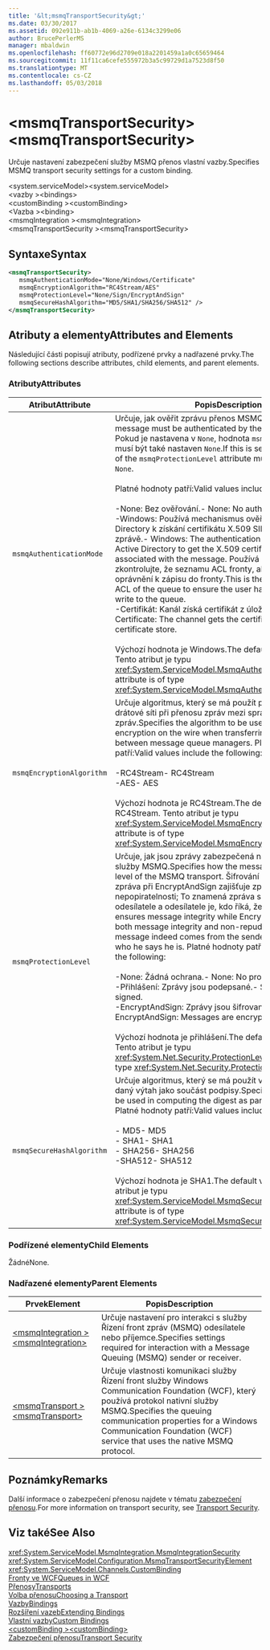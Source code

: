 ```yaml
---
title: '&lt;msmqTransportSecurity&gt;'
ms.date: 03/30/2017
ms.assetid: 092e911b-ab1b-4069-a26e-6134c3299e06
author: BrucePerlerMS
manager: mbaldwin
ms.openlocfilehash: ff60772e96d2709e018a2201459a1a0c65659464
ms.sourcegitcommit: 11f11ca6cefe555972b3a5c99729d1a7523d8f50
ms.translationtype: MT
ms.contentlocale: cs-CZ
ms.lasthandoff: 05/03/2018
---
```

# <a name="ltmsmqtransportsecuritygt"></a><span data-ttu-id="9f62f-102">&lt;msmqTransportSecurity&gt;</span><span class="sxs-lookup"><span data-stu-id="9f62f-102">&lt;msmqTransportSecurity&gt;</span></span>
<span data-ttu-id="9f62f-103">Určuje nastavení zabezpečení služby MSMQ přenos vlastní vazby.</span><span class="sxs-lookup"><span data-stu-id="9f62f-103">Specifies MSMQ transport security settings for a custom binding.</span></span>  
  
 <span data-ttu-id="9f62f-104">\<system.serviceModel></span><span class="sxs-lookup"><span data-stu-id="9f62f-104">\<system.serviceModel></span></span>  
<span data-ttu-id="9f62f-105">\<vazby ></span><span class="sxs-lookup"><span data-stu-id="9f62f-105">\<bindings></span></span>  
<span data-ttu-id="9f62f-106">\<customBinding ></span><span class="sxs-lookup"><span data-stu-id="9f62f-106">\<customBinding></span></span>  
<span data-ttu-id="9f62f-107">\<Vazba ></span><span class="sxs-lookup"><span data-stu-id="9f62f-107">\<binding></span></span>  
<span data-ttu-id="9f62f-108">\<msmqIntegration ></span><span class="sxs-lookup"><span data-stu-id="9f62f-108">\<msmqIntegration></span></span>  
<span data-ttu-id="9f62f-109">\<msmqTransportSecurity ></span><span class="sxs-lookup"><span data-stu-id="9f62f-109">\<msmqTransportSecurity></span></span>  
  
## <a name="syntax"></a><span data-ttu-id="9f62f-110">Syntaxe</span><span class="sxs-lookup"><span data-stu-id="9f62f-110">Syntax</span></span>  
  
```xml  
<msmqTransportSecurity>  
   msmqAuthenticationMode="None/Windows/Certificate"  
   msmqEncryptionAlgorithm="RC4Stream/AES"  
   msmqProtectionLevel="None/Sign/EncryptAndSign"  
   msmqSecureHashAlgorithm="MD5/SHA1/SHA256/SHA512" />  
</msmqTransportSecurity>  
```  
  
## <a name="attributes-and-elements"></a><span data-ttu-id="9f62f-111">Atributy a elementy</span><span class="sxs-lookup"><span data-stu-id="9f62f-111">Attributes and Elements</span></span>  
 <span data-ttu-id="9f62f-112">Následující části popisují atributy, podřízené prvky a nadřazené prvky.</span><span class="sxs-lookup"><span data-stu-id="9f62f-112">The following sections describe attributes, child elements, and parent elements.</span></span>  
  
### <a name="attributes"></a><span data-ttu-id="9f62f-113">Atributy</span><span class="sxs-lookup"><span data-stu-id="9f62f-113">Attributes</span></span>  
  
|<span data-ttu-id="9f62f-114">Atribut</span><span class="sxs-lookup"><span data-stu-id="9f62f-114">Attribute</span></span>|<span data-ttu-id="9f62f-115">Popis</span><span class="sxs-lookup"><span data-stu-id="9f62f-115">Description</span></span>|  
|---------------|-----------------|  
|`msmqAuthenticationMode`|<span data-ttu-id="9f62f-116">Určuje, jak ověřit zprávu přenos MSMQ.</span><span class="sxs-lookup"><span data-stu-id="9f62f-116">Specifies how the message must be authenticated by the MSMQ transport.</span></span> <span data-ttu-id="9f62f-117">Pokud je nastavena v `None`, hodnota `msmqProtectionLevel` musí být také nastaven `None`.</span><span class="sxs-lookup"><span data-stu-id="9f62f-117">If this is set to `None`, the value of the `msmqProtectionLevel` attribute must also be set to `None`.</span></span><br /><br /> <span data-ttu-id="9f62f-118">Platné hodnoty patří:</span><span class="sxs-lookup"><span data-stu-id="9f62f-118">Valid values include the following:</span></span><br /><br /> <span data-ttu-id="9f62f-119">-None: Bez ověřování.</span><span class="sxs-lookup"><span data-stu-id="9f62f-119">-   None: No authentication.</span></span><br /><span data-ttu-id="9f62f-120">-Windows: Používá mechanismus ověřování služby Active Directory k získání certifikátu X.509 SID přidružené ke zprávě.</span><span class="sxs-lookup"><span data-stu-id="9f62f-120">-   Windows: The authentication mechanism uses Active Directory to get the X.509 certificate for the SID associated with the message.</span></span> <span data-ttu-id="9f62f-121">Používá se potom zkontrolujte, že seznamu ACL fronty, aby uživatel má oprávnění k zápisu do fronty.</span><span class="sxs-lookup"><span data-stu-id="9f62f-121">This is then used to check the ACL of the queue to ensure the user has permission to write to the queue.</span></span><br /><span data-ttu-id="9f62f-122">-Certifikát: Kanál získá certifikát z úložiště certifikátů.</span><span class="sxs-lookup"><span data-stu-id="9f62f-122">-   Certificate: The channel gets the certificate from the certificate store.</span></span><br /><br /> <span data-ttu-id="9f62f-123">Výchozí hodnota je Windows.</span><span class="sxs-lookup"><span data-stu-id="9f62f-123">The default value is Windows.</span></span> <span data-ttu-id="9f62f-124">Tento atribut je typu <xref:System.ServiceModel.MsmqAuthenticationMode>.</span><span class="sxs-lookup"><span data-stu-id="9f62f-124">This attribute is of type <xref:System.ServiceModel.MsmqAuthenticationMode>.</span></span>|  
|`msmqEncryptionAlgorithm`|<span data-ttu-id="9f62f-125">Určuje algoritmus, který se má použít pro šifrování zpráv v drátové síti při přenosu zpráv mezi správci fronty zpráv.</span><span class="sxs-lookup"><span data-stu-id="9f62f-125">Specifies the algorithm to be used for message encryption on the wire when transferring messages between message queue managers.</span></span> <span data-ttu-id="9f62f-126">Platné hodnoty patří:</span><span class="sxs-lookup"><span data-stu-id="9f62f-126">Valid values include the following:</span></span><br /><br /> <span data-ttu-id="9f62f-127">-RC4Stream</span><span class="sxs-lookup"><span data-stu-id="9f62f-127">-   RC4Stream</span></span><br /><span data-ttu-id="9f62f-128">-AES</span><span class="sxs-lookup"><span data-stu-id="9f62f-128">-   AES</span></span><br /><br /> <span data-ttu-id="9f62f-129">Výchozí hodnota je RC4Stream.</span><span class="sxs-lookup"><span data-stu-id="9f62f-129">The default value is RC4Stream.</span></span> <span data-ttu-id="9f62f-130">Tento atribut je typu <xref:System.ServiceModel.MsmqEncryptionAlgorithm>.</span><span class="sxs-lookup"><span data-stu-id="9f62f-130">This attribute is of type <xref:System.ServiceModel.MsmqEncryptionAlgorithm>.</span></span>|  
|`msmqProtectionLevel`|<span data-ttu-id="9f62f-131">Určuje, jak jsou zprávy zabezpečená na úrovni přenosu služby MSMQ.</span><span class="sxs-lookup"><span data-stu-id="9f62f-131">Specifies how the message is secured at the level of the MSMQ transport.</span></span> <span data-ttu-id="9f62f-132">Šifrování zajistíte integritu zpráva při EncryptAndSign zajišťuje zpráva integrity a nepopiratelnosti; To znamená zpráva skutečně pochází z odesílatele a odesílatele je, kdo říká, že se.</span><span class="sxs-lookup"><span data-stu-id="9f62f-132">Encryption ensures message integrity while EncryptAndSign ensures both message integrity and non-repudiation; that is, the message indeed comes from the sender and the sender is who he says he is.</span></span> <span data-ttu-id="9f62f-133">Platné hodnoty patří:</span><span class="sxs-lookup"><span data-stu-id="9f62f-133">Valid values include the following:</span></span><br /><br /> <span data-ttu-id="9f62f-134">-None: Žádná ochrana.</span><span class="sxs-lookup"><span data-stu-id="9f62f-134">-   None: No protection.</span></span><br /><span data-ttu-id="9f62f-135">-Přihlášení: Zprávy jsou podepsané.</span><span class="sxs-lookup"><span data-stu-id="9f62f-135">-   Sign: Messages are signed.</span></span><br /><span data-ttu-id="9f62f-136">-EncryptAndSign: Zprávy jsou šifrovaný a podepsaný.</span><span class="sxs-lookup"><span data-stu-id="9f62f-136">-   EncryptAndSign: Messages are encrypted and signed.</span></span><br /><br /> <span data-ttu-id="9f62f-137">Výchozí hodnota je přihlášení.</span><span class="sxs-lookup"><span data-stu-id="9f62f-137">The default value is Sign.</span></span> <span data-ttu-id="9f62f-138">Tento atribut je typu <xref:System.Net.Security.ProtectionLevel>.</span><span class="sxs-lookup"><span data-stu-id="9f62f-138">This attribute is of type <xref:System.Net.Security.ProtectionLevel>.</span></span>|  
|`msmqSecureHashAlgorithm`|<span data-ttu-id="9f62f-139">Určuje algoritmus, který se má použít v oblasti výpočetních daný výtah jako součást podpisy.</span><span class="sxs-lookup"><span data-stu-id="9f62f-139">Specifies the algorithm to be used in computing the digest as part of signatures.</span></span> <span data-ttu-id="9f62f-140">Platné hodnoty patří:</span><span class="sxs-lookup"><span data-stu-id="9f62f-140">Valid values include the following:</span></span><br /><br /> <span data-ttu-id="9f62f-141">-   MD5</span><span class="sxs-lookup"><span data-stu-id="9f62f-141">-   MD5</span></span><br /><span data-ttu-id="9f62f-142">-   SHA1</span><span class="sxs-lookup"><span data-stu-id="9f62f-142">-   SHA1</span></span><br /><span data-ttu-id="9f62f-143">-   SHA256</span><span class="sxs-lookup"><span data-stu-id="9f62f-143">-   SHA256</span></span><br /><span data-ttu-id="9f62f-144">-SHA512</span><span class="sxs-lookup"><span data-stu-id="9f62f-144">-   SHA512</span></span><br /><br /> <span data-ttu-id="9f62f-145">Výchozí hodnota je SHA1.</span><span class="sxs-lookup"><span data-stu-id="9f62f-145">The default value is SHA1.</span></span> <span data-ttu-id="9f62f-146">Tento atribut je typu <xref:System.ServiceModel.MsmqSecureHashAlgorithm>.</span><span class="sxs-lookup"><span data-stu-id="9f62f-146">This attribute is of type <xref:System.ServiceModel.MsmqSecureHashAlgorithm>.</span></span>|  
  
### <a name="child-elements"></a><span data-ttu-id="9f62f-147">Podřízené elementy</span><span class="sxs-lookup"><span data-stu-id="9f62f-147">Child Elements</span></span>  
 <span data-ttu-id="9f62f-148">Žádné</span><span class="sxs-lookup"><span data-stu-id="9f62f-148">None.</span></span>  
  
### <a name="parent-elements"></a><span data-ttu-id="9f62f-149">Nadřazené elementy</span><span class="sxs-lookup"><span data-stu-id="9f62f-149">Parent Elements</span></span>  
  
|<span data-ttu-id="9f62f-150">Prvek</span><span class="sxs-lookup"><span data-stu-id="9f62f-150">Element</span></span>|<span data-ttu-id="9f62f-151">Popis</span><span class="sxs-lookup"><span data-stu-id="9f62f-151">Description</span></span>|  
|-------------|-----------------|  
|[<span data-ttu-id="9f62f-152">\<msmqIntegration ></span><span class="sxs-lookup"><span data-stu-id="9f62f-152">\<msmqIntegration></span></span>](../../../../../docs/framework/configure-apps/file-schema/wcf/msmqintegration.md)|<span data-ttu-id="9f62f-153">Určuje nastavení pro interakci s služby Řízení front zpráv (MSMQ) odesílatele nebo příjemce.</span><span class="sxs-lookup"><span data-stu-id="9f62f-153">Specifies settings required for interaction with a Message Queuing (MSMQ) sender or receiver.</span></span>|  
|[<span data-ttu-id="9f62f-154">\<msmqTransport ></span><span class="sxs-lookup"><span data-stu-id="9f62f-154">\<msmqTransport></span></span>](../../../../../docs/framework/configure-apps/file-schema/wcf/msmqtransport.md)|<span data-ttu-id="9f62f-155">Určuje vlastnosti komunikaci služby Řízení front služby Windows Communication Foundation (WCF), který používá protokol nativní služby MSMQ.</span><span class="sxs-lookup"><span data-stu-id="9f62f-155">Specifies the queuing communication properties for a Windows Communication Foundation (WCF) service that uses the native MSMQ protocol.</span></span>|  
  
## <a name="remarks"></a><span data-ttu-id="9f62f-156">Poznámky</span><span class="sxs-lookup"><span data-stu-id="9f62f-156">Remarks</span></span>  
 <span data-ttu-id="9f62f-157">Další informace o zabezpečení přenosu najdete v tématu [zabezpečení přenosu](../../../../../docs/framework/wcf/feature-details/transport-security.md).</span><span class="sxs-lookup"><span data-stu-id="9f62f-157">For more information on transport security, see [Transport Security](../../../../../docs/framework/wcf/feature-details/transport-security.md).</span></span>  
  
## <a name="see-also"></a><span data-ttu-id="9f62f-158">Viz také</span><span class="sxs-lookup"><span data-stu-id="9f62f-158">See Also</span></span>  
 <xref:System.ServiceModel.MsmqIntegration.MsmqIntegrationSecurity>  
 <xref:System.ServiceModel.Configuration.MsmqTransportSecurityElement>  
 <xref:System.ServiceModel.Channels.CustomBinding>  
 [<span data-ttu-id="9f62f-159">Fronty ve WCF</span><span class="sxs-lookup"><span data-stu-id="9f62f-159">Queues in WCF</span></span>](../../../../../docs/framework/wcf/feature-details/queues-in-wcf.md)  
 [<span data-ttu-id="9f62f-160">Přenosy</span><span class="sxs-lookup"><span data-stu-id="9f62f-160">Transports</span></span>](../../../../../docs/framework/wcf/feature-details/transports.md)  
 [<span data-ttu-id="9f62f-161">Volba přenosu</span><span class="sxs-lookup"><span data-stu-id="9f62f-161">Choosing a Transport</span></span>](../../../../../docs/framework/wcf/feature-details/choosing-a-transport.md)  
 [<span data-ttu-id="9f62f-162">Vazby</span><span class="sxs-lookup"><span data-stu-id="9f62f-162">Bindings</span></span>](../../../../../docs/framework/wcf/bindings.md)  
 [<span data-ttu-id="9f62f-163">Rozšíření vazeb</span><span class="sxs-lookup"><span data-stu-id="9f62f-163">Extending Bindings</span></span>](../../../../../docs/framework/wcf/extending/extending-bindings.md)  
 [<span data-ttu-id="9f62f-164">Vlastní vazby</span><span class="sxs-lookup"><span data-stu-id="9f62f-164">Custom Bindings</span></span>](../../../../../docs/framework/wcf/extending/custom-bindings.md)  
 [<span data-ttu-id="9f62f-165">\<customBinding ></span><span class="sxs-lookup"><span data-stu-id="9f62f-165">\<customBinding></span></span>](../../../../../docs/framework/configure-apps/file-schema/wcf/custombinding.md)  
 [<span data-ttu-id="9f62f-166">Zabezpečení přenosu</span><span class="sxs-lookup"><span data-stu-id="9f62f-166">Transport Security</span></span>](../../../../../docs/framework/wcf/feature-details/transport-security.md)
